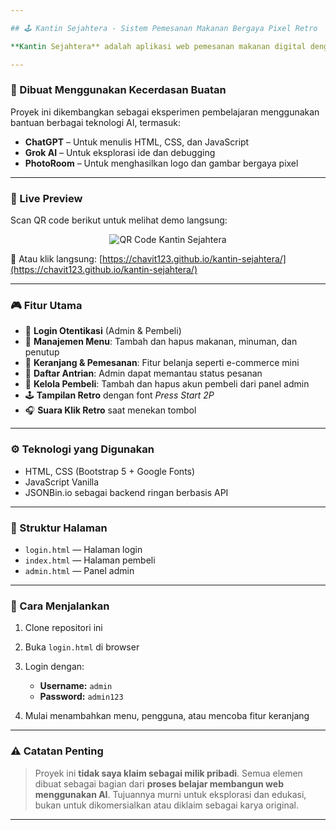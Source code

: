 ```yaml
---

## 🕹️ Kantin Sejahtera - Sistem Pemesanan Makanan Bergaya Pixel Retro

**Kantin Sejahtera** adalah aplikasi web pemesanan makanan digital dengan nuansa retro bergaya *pixel art* dan *dark mode*. Aplikasi ini dilengkapi suara klik klasik dan navigasi tab interaktif yang ramah pengguna. Cocok untuk simulasi kantin sekolah, pelatihan front-end, atau eksplorasi antarmuka bertema unik.

---
```


### 🤖 Dibuat Menggunakan Kecerdasan Buatan

Proyek ini dikembangkan sebagai eksperimen pembelajaran menggunakan bantuan berbagai teknologi AI, termasuk:

* **ChatGPT** – Untuk menulis HTML, CSS, dan JavaScript
* **Grok AI** – Untuk eksplorasi ide dan debugging
* **PhotoRoom** – Untuk menghasilkan logo dan gambar bergaya pixel

---

### 📱 Live Preview

Scan QR code berikut untuk melihat demo langsung:

<p align="center">
  <img src="https://api.qrserver.com/v1/create-qr-code/?size=160x160&data=https://chavit123.github.io/kantin-sejahtera/" alt="QR Code Kantin Sejahtera" />
</p>

🔗 Atau klik langsung: [https://chavit123.github.io/kantin-sejahtera/](https://chavit123.github.io/kantin-sejahtera/)

---

### 🎮 Fitur Utama

* 🔐 **Login Otentikasi** (Admin & Pembeli)
* 🍜 **Manajemen Menu**: Tambah dan hapus makanan, minuman, dan penutup
* 🛒 **Keranjang & Pemesanan**: Fitur belanja seperti e-commerce mini
* 🧾 **Daftar Antrian**: Admin dapat memantau status pesanan
* 👥 **Kelola Pembeli**: Tambah dan hapus akun pembeli dari panel admin
* 🕹️ **Tampilan Retro** dengan font *Press Start 2P*
* 🎧 **Suara Klik Retro** saat menekan tombol

---

### ⚙️ Teknologi yang Digunakan

* HTML, CSS (Bootstrap 5 + Google Fonts)
* JavaScript Vanilla
* JSONBin.io sebagai backend ringan berbasis API

---

### 📁 Struktur Halaman

* `login.html` — Halaman login
* `index.html` — Halaman pembeli
* `admin.html` — Panel admin

---

### 🚀 Cara Menjalankan

1. Clone repositori ini
2. Buka `login.html` di browser
3. Login dengan:

   * **Username:** `admin`
   * **Password:** `admin123`
4. Mulai menambahkan menu, pengguna, atau mencoba fitur keranjang

---

### ⚠️ Catatan Penting

> Proyek ini **tidak saya klaim sebagai milik pribadi**. Semua elemen dibuat sebagai bagian dari **proses belajar membangun web menggunakan AI**. Tujuannya murni untuk eksplorasi dan edukasi, bukan untuk dikomersialkan atau diklaim sebagai karya original.

---
